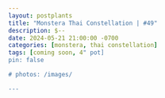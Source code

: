 ```yaml
---
layout: postplants
title: "Monstera Thai Constellation | #49"
description: $--
date: 2024-05-21 21:00:00 -0700
categories: [monstera, thai constellation]
tags: [coming soon, 4" pot]
pin: false

# photos: /images/

---
```

